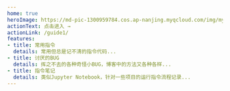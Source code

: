 ```yaml
---
home: true
heroImage: https://md-pic-1300959784.cos.ap-nanjing.myqcloud.com/img/my_head.jpg
actionText: 点击进入 →
actionLink: /guide1/
features:
- title: 常用指令
  details: 常用但总是记不清的指令代码...
- title: 讨厌的BUG
  details: 挥之不去的各种奇怪小BUG，博客中的方法又各种各样...
- title: 指令笔记
  details: 类似Jupyter Notebook，针对一些项目的运行指令流程记录...
---
```


